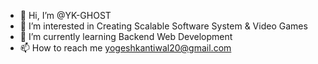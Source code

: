 - 👋 Hi, I’m @YK-GHOST
- 👀 I’m interested in Creating Scalable Software System & Video Games
- 🌱 I’m currently learning Backend Web Development
- 📫 How to reach me yogeshkantiwal20@gmail.com

<!---
YK-GHOST/YK-GHOST is a ✨ special ✨ repository because its `README.md` (this file) appears on your GitHub profile.
You can click the Preview link to take a look at your changes.
--->
